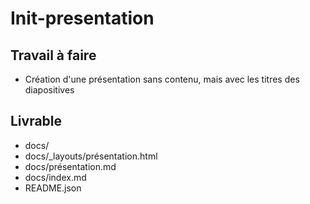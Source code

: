 # Init-presentation 

## Travail à faire

- Création d'une présentation sans contenu, mais avec les titres des diapositives 
## Livrable
- docs/
- docs/_layouts/présentation.html
- docs/présentation.md
- docs/index.md 
- README.json